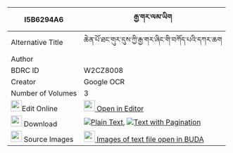 |I5B6294A6|རྒྱ་གར་ལམ་ཡིག 
| --- | --- 
|Alternative Title |ཆེན་པོ་ཐང་གུར་དུས་ཀྱི་རྒྱ་གར་ཞིང་གི་བཀོད་པའི་དཀར་ཆག
|Author | 
|BDRC ID | W2CZ8008
|Creator | Google OCR
|Number of Volumes| 3
|<img width="25" src="https://img.icons8.com/color/25/000000/edit-property.png">Edit Online| [<img width="25" src="https://avatars.githubusercontent.com/u/45091458?s=200&v=4"> Open in Editor](http://editor.openpecha.org/I5B6294A6)
|<img width="25" src="https://img.icons8.com/fluent/48/000000/download-2.png"/>  Download | [![](https://img.icons8.com/color/20/000000/txt.png)Plain Text](https://github.com/Openpecha/I5B6294A6/releases/download/v1/gyagar_lamyik_plain_I5B6294A6.zip), [![](https://img.icons8.com/color/20/000000/txt.png)Text with Pagination](https://github.com/Openpecha/I5B6294A6/releases/download/v1/gyagar_lamyik_pages_I5B6294A6.zip)
|<img width="25" src="https://img.icons8.com/plasticine/100/000000/pictures-folder.png"/>  Source Images | [<img width="25" src="https://library.bdrc.io/icons/BUDA-small.svg"> Images of text file open in BUDA](https://library.bdrc.io/show/bdr:W2CZ8008)